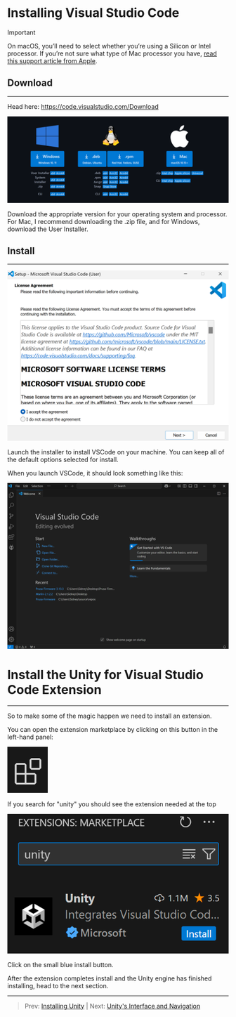 # Installing Visual Studio Code

> [!IMPORTANT]
> On macOS, you’ll need to select whether you’re using a Silicon or Intel processor. If you’re not sure what type of Mac processor you have, [read this support article from Apple](https://support.apple.com/en-us/116943).

## Download
***
Head here: https://code.visualstudio.com/Download

![img.png](img.png)

Download the appropriate version for your operating system and processor.
For Mac, I recommend downloading the .zip file, and for Windows, download the User Installer.

## Install
***
![img_1.png](img_1.png)

Launch the installer to install VSCode on your machine. You can keep all of the default options selected for install.

When you launch VSCode, it should look something like this:

![img_2.png](img_2.png)

# Install the Unity for Visual Studio Code Extension
***
So to make some of the magic happen we need to install an extension. 

You can open the extension marketplace by clicking on this button in the left-hand panel:

![img_3.png](img_3.png)

If you search for "unity" you should see the extension needed at the top

![img_4.png](img_4.png)

Click on the small blue install button.

After the extension completes install and the Unity engine has finished installing, head to the next section.

---
>Prev: [Installing Unity](/01_Setup/SETUP.md)  |  Next: [Unity's Interface and Navigation ](/03_EditorOverview/EDITOR.md)